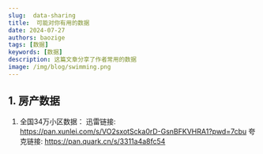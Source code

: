 ```yaml
---
slug:  data-sharing
title:  可能对你有用的数据
date: 2024-07-27
authors: baozige
tags: [数据]
keywords: [数据]
description: 这篇文章分享了作者常用的数据
image: /img/blog/swimming.png
---
```


## 1. 房产数据

1. 全国34万小区数据： 
迅雷链接: https://pan.xunlei.com/s/VO2sxotScka0rD-GsnBFKVHRA1?pwd=7cbu
夸克链接: https://pan.quark.cn/s/3311a4a8fc54

